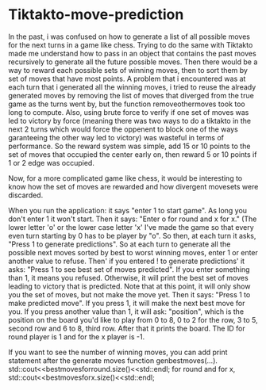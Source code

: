 # Tiktakto-move-prediction
In the past, i was confused on how to generate a list of all possible moves for the next turns in a game like chess. Trying to do the same with Tiktakto made me understand how to pass in an object that contains the past moves recursively to generate all the future possible moves.
Then there would be a way to reward each possible sets of winning moves, then to sort them by set of moves that have most points.
A problem that i encountered was at each turn that i generated all the winning moves, i tried to reuse the already generated moves by removing the list of moves that diverged from the true game as the turns went by, but the function removeothermoves took too long to compute.
Also, using brute force to verify if one set of moves was led to victory by force (meaning there was two ways to do a tiktakto in the next 2 turns which would force the oppenent to block one of the ways garanteeing the other way led to victory) was wasteful in terms of performance. 
So the reward system was simple, add 15 or 10 points to the set of moves that occupied the center early on, then reward 5 or 10 points if 1 or 2 edge was occupied.

Now, for a more complicated game like chess, it would be interesting to know how the set of moves are rewarded and how divergent movesets were discarded.


When you run the application:
it says "enter 1 to start game".
As long you don't enter 1 it won't start.
Then it says:
"Enter o for round and x for x."
(The lower letter 'o' or the lower case letter 'x'
I've made the game so that every even turn starting by 0 has to be player by "o". 
So then, at each turn it asks, 
"Press 1 to generate predictions". 
So at each turn to generate all the possible next moves sorted by best to worst winning moves, enter 1 or enter another value to refuse.
Then' if you entered ! to generate predictions' it asks:
"Press 1 to see best set of moves predicted".
If you enter something than 1, it means you refused. Otherwise, it will print the best set of moves leading to victory that is predicted.
Note that at this point, it will only show you the set of moves, but not make the move yet.
Then it says:
"Press 1 to make predicted move".
If you press 1, it will make the next best move for you.
If you press another value than 1, it will ask:
"position", which is the position on the board you'd like to play from 0 to 8, 0 to 2 for the row, 3 to 5, second row and 6 to 8, third row.
After that it prints the board.
The ID for round player is 1 and for the x player is -1.

If you want to see the number of winning moves, you can add print statement after the generate moves function genbestmoves(...). std::cout<<bestmovesforround.size()<<std::endl; for round and for x,  
std::cout<<bestmovesforx.size()<<std::endl;
